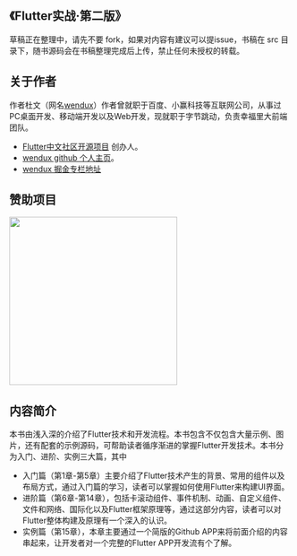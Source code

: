 ## 《Flutter实战·第二版》

草稿正在整理中，请先不要 fork，如果对内容有建议可以提issue，书稿在 src 目录下，随书源码会在书稿整理完成后上传，禁止任何未授权的转载。

## 关于作者

作者杜文（网名[wendux](https://github.com/wendux)）作者曾就职于百度、小赢科技等互联网公司，从事过PC桌面开发、移动端开发以及Web开发，现就职于字节跳动，负责幸福里大前端团队。

- [Flutter中文社区开源项目](https://github.com/flutterchina) 创办人。
- [wendux github 个人主页](https://github.com/wendux)。
- [wendux 掘金专栏地址](https://juejin.im/user/58211b88a0bb9f0058c25b7f)

## 赞助项目

<img width='300' src='https://github.com/flutterchina/flutter_in_action_2nd/raw/main/src/imgs/sponse.jpeg'>

## 内容简介

本书由浅入深的介绍了Flutter技术和开发流程。本书包含不仅包含大量示例、图片，还有配套的示例源码，可帮助读者循序渐进的掌握Flutter开发技术。本书分为入门、进阶、实例三大篇，其中

- 入门篇（第1章-第5章）主要介绍了Flutter技术产生的背景、常用的组件以及布局方式，通过入门篇的学习，读者可以掌握如何使用Flutter来构建UI界面。
- 进阶篇（第6章-第14章），包括卡滚动组件、事件机制、动画、自定义组件、文件和网络、国际化以及Flutter框架原理等，通过这部分内容，读者可以对Flutter整体构建及原理有一个深入的认识。
- 实例篇（第15章），本章主要通过一个简版的Github APP来将前面介绍的内容串起来，让开发者对一个完整的Flutter APP开发流有个了解。
